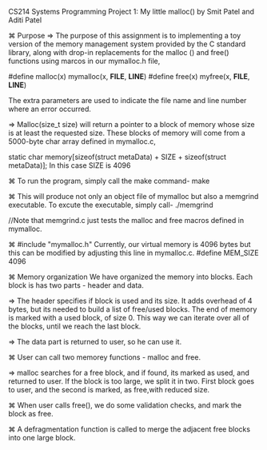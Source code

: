 CS214 Systems Programming Project 1: My little malloc() by Smit Patel and Aditi Patel

⌘ Purpose 
=> The purpose of this assignment is to implementing a toy version of the memory management system provided by the C standard library, along with drop-in replacements for the malloc () and free() functions using marcos in our mymalloc.h file,

#define malloc(x) mymalloc(x, __FILE__, __LINE__)
#define free(x) myfree(x, __FILE__, __LINE__)
 
 The extra parameters are used to indicate the file name and line number where an error occurred.

=> Malloc(size_t size) will return a pointer to a block of memory whose size is at least the requested size. These blocks of memory will come from a 5000-byte char array defined in mymalloc.c,

static char memory[sizeof(struct metaData) + SIZE + sizeof(struct metaData)];
In this case SIZE is 4096

⌘ To run the program, simply call the make command-
make

⌘ This will produce not only an object file of mymalloc but also a memgrind executable. To excute the executable, simply call-
./memgrind

//Note that memgrind.c just tests the malloc and free macros defined in mymalloc.

⌘ #include "mymalloc.h"
Currently, our virtual memory is 4096 bytes but this can be modified by adjusting this line in mymalloc.c.
#define MEM_SIZE 4096

⌘ Memory organization
We have organized the memory into blocks. Each block is has two parts - header and data.

=> The header specifies if block is used and its size. It adds overhead of 4 bytes, but its needed to build a list of free/used blocks. 
The end of memory is marked with a used block, of size 0. This way we can iterate over all of the blocks, until we reach the last block.

=> The data part is returned to user, so he can use it.

⌘ User can call two memorey functions - malloc and free.

=> malloc searches for a free block, and if found, its marked as used, and returned to user.
If the block is too large, we split it in two. First block goes to user, and the second is marked, as free,with reduced size.

⌘ When user calls free(), we do some validation checks, and mark the block as free.

⌘ A defragmentation function is called to merge the adjacent free blocks into one large block.

